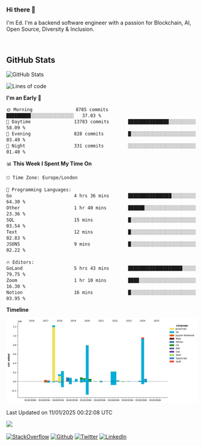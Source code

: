### Hi there 👋
 I'm Ed. I'm a backend software engineer with a passion for Blockchain, AI, Open Source, Diversity & Inclusion.

<br />

<h2>GitHub Stats</h2>
<p><img src="https://github-readme-stats.vercel.app/api?username=echarrod&amp;show_icons=true" alt="GitHub Stats"></p>

<!--START_SECTION:waka-->
![Lines of code](https://img.shields.io/badge/From%20Hello%20World%20I%27ve%20Written-4.4%20million%20lines%20of%20code-blue)

**I'm an Early 🐤** 

```text
🌞 Morning                8785 commits        █████████░░░░░░░░░░░░░░░░   37.03 % 
🌆 Daytime                13783 commits       ███████████████░░░░░░░░░░   58.09 % 
🌃 Evening                828 commits         █░░░░░░░░░░░░░░░░░░░░░░░░   03.49 % 
🌙 Night                  331 commits         ░░░░░░░░░░░░░░░░░░░░░░░░░   01.40 % 
```


📊 **This Week I Spent My Time On** 

```text
🕑︎ Time Zone: Europe/London

💬 Programming Languages: 
Go                       4 hrs 36 mins       ████████████████░░░░░░░░░   64.30 % 
Other                    1 hr 40 mins        ██████░░░░░░░░░░░░░░░░░░░   23.36 % 
SQL                      15 mins             █░░░░░░░░░░░░░░░░░░░░░░░░   03.54 % 
Text                     12 mins             █░░░░░░░░░░░░░░░░░░░░░░░░   02.83 % 
JSON5                    9 mins              █░░░░░░░░░░░░░░░░░░░░░░░░   02.22 % 

🔥 Editors: 
GoLand                   5 hrs 43 mins       ████████████████████░░░░░   79.75 % 
Zoom                     1 hr 10 mins        ████░░░░░░░░░░░░░░░░░░░░░   16.30 % 
Notion                   16 mins             █░░░░░░░░░░░░░░░░░░░░░░░░   03.95 % 
```

**Timeline**

![Lines of Code chart](https://raw.githubusercontent.com/echarrod/echarrod/main/assets/bar_graph.png)


 Last Updated on 11/01/2025 00:22:08 UTC
<!--END_SECTION:waka-->

![](https://komarev.com/ghpvc/?username=echarrod)

<p>
<a href="https://stackoverflow.com/users/1014632/ech" target="_blank"><img alt="StackOverflow" src="https://img.shields.io/badge/-Stackoverflow-FE7A16?style=for-the-badge&logo=stack-overflow&logoColor=white" /></a> 
<a href="https://github.com/echarrod" target="_blank"><img alt="Github" src="https://img.shields.io/badge/GitHub-%2312100E.svg?&style=for-the-badge&logo=Github&logoColor=white" /></a> 
<a href="https://twitter.com/e_harrod" target="_blank"><img alt="Twitter" src="https://img.shields.io/badge/twitter-%231DA1F2.svg?&style=for-the-badge&logo=twitter&logoColor=white" /></a> 
<a href="https://www.linkedin.com/in/ed-harrod" target="_blank"><img alt="LinkedIn" src="https://img.shields.io/badge/linkedin-%230077B5.svg?&style=for-the-badge&logo=linkedin&logoColor=white" /></a>
